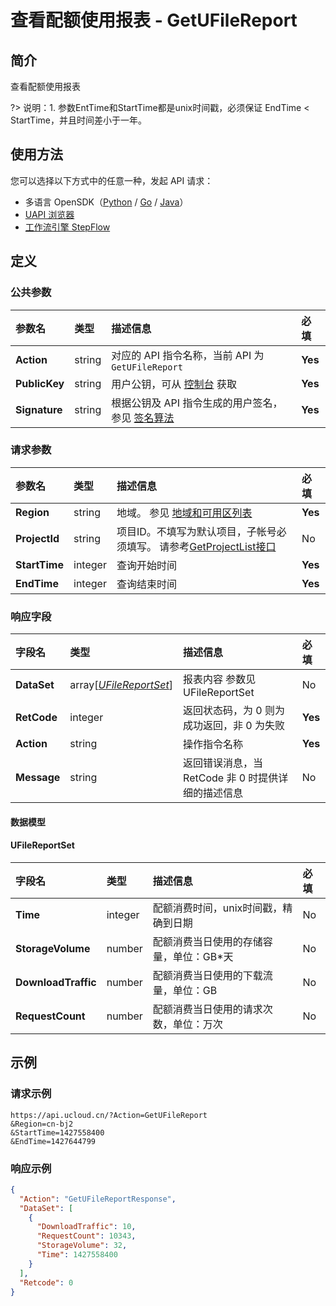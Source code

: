 # 查看配额使用报表 - GetUFileReport

## 简介

查看配额使用报表

?> 说明：1. 参数EntTime和StartTime都是unix时间戳，必须保证 EndTime < StartTime，并且时间差小于一年。



## 使用方法

您可以选择以下方式中的任意一种，发起 API 请求：
- 多语言 OpenSDK（[Python](https://github.com/ucloud/ucloud-sdk-python3) / [Go](https://github.com/ucloud/ucloud-sdk-go) / [Java](https://github.com/ucloud/ucloud-sdk-java)）
- [UAPI 浏览器](https://console.ucloud.cn/uapi/detail?id=GetUFileReport)
- [工作流引擎 StepFlow](https://console.ucloud.cn/stepflow/manage/)

## 定义

### 公共参数

| 参数名 | 类型 | 描述信息 | 必填 |
|:---|:---|:---|:---|
| **Action**     | string  | 对应的 API 指令名称，当前 API 为 `GetUFileReport`                        | **Yes** |
| **PublicKey**  | string  | 用户公钥，可从 [控制台](https://console.ucloud.cn/uapi/apikey) 获取                                             | **Yes** |
| **Signature**  | string  | 根据公钥及 API 指令生成的用户签名，参见 [签名算法](api/summary/signature.md)  | **Yes** |

### 请求参数

| 参数名 | 类型 | 描述信息 | 必填 |
|:---|:---|:---|:---|
| **Region** | string | 地域。 参见 [地域和可用区列表](api/summary/regionlist) |**Yes**|
| **ProjectId** | string | 项目ID。不填写为默认项目，子帐号必须填写。 请参考[GetProjectList接口](api/summary/get_project_list) |No|
| **StartTime** | integer | 查询开始时间 |**Yes**|
| **EndTime** | integer | 查询结束时间 |**Yes**|

### 响应字段

| 字段名 | 类型 | 描述信息 | 必填 |
|:---|:---|:---|:---|
| **DataSet** | array[[*UFileReportSet*](#UFileReportSet)] | 报表内容 参数见 UFileReportSet |No|
| **RetCode** | integer | 返回状态码，为 0 则为成功返回，非 0 为失败 |**Yes**|
| **Action** | string | 操作指令名称 |**Yes**|
| **Message** | string | 返回错误消息，当 RetCode 非 0 时提供详细的描述信息 |No|

#### 数据模型


#### UFileReportSet

| 字段名 | 类型 | 描述信息 | 必填 |
|:---|:---|:---|:---|
| **Time** | integer | 配额消费时间，unix时间戳，精确到日期 |No|
| **StorageVolume** | number | 配额消费当日使用的存储容量，单位：GB*天 |No|
| **DownloadTraffic** | number | 配额消费当日使用的下载流量，单位：GB |No|
| **RequestCount** | number | 配额消费当日使用的请求次数，单位：万次 |No|

## 示例

### 请求示例
    
```
https://api.ucloud.cn/?Action=GetUFileReport
&Region=cn-bj2
&StartTime=1427558400
&EndTime=1427644799
```

### 响应示例
    
```json
{
  "Action": "GetUFileReportResponse",
  "DataSet": [
    {
      "DownloadTraffic": 10,
      "RequestCount": 10343,
      "StorageVolume": 32,
      "Time": 1427558400
    }
  ],
  "Retcode": 0
}
```




